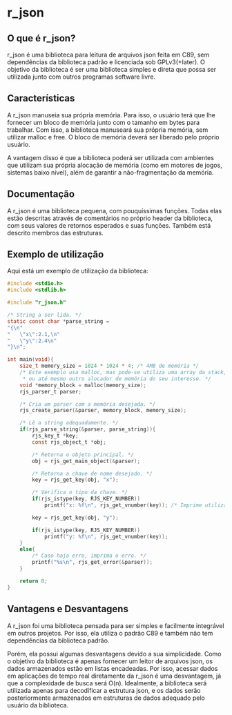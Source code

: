 # r\_json

## O que é r\_json?

r\_json é uma biblioteca para leitura de arquivos json feita em C89,
sem dependências da biblioteca padrão
e licenciada sob GPLv3(+later). O objetivo da biblioteca é ser uma biblioteca
simples e direta que possa ser utilizada junto com outros programas software
livre.

## Características

A r\_json manuseia sua própria memória. Para isso, o usuário terá que lhe fornecer
um bloco de memória junto com o tamanho em bytes para trabalhar. Com isso,
a biblioteca manuseará sua própria memória, sem utilizar malloc e free. O bloco
de memória deverá ser liberado pelo próprio usuário.

A vantagem disso é que a biblioteca poderá ser utilizada com ambientes que
utilizam sua própria alocação de memória (como em motores de jogos, sistemas
baixo nível), além de garantir a não-fragmentação da memória. 

## Documentação

A r\_json é uma biblioteca pequena, com pouquíssimas funções. Todas elas estão
descritas através de comentários no próprio header da biblioteca, com seus
valores de retornos esperados e suas funções. Também está
descrito membros das estruturas.

## Exemplo de utilização

Aqui está um exemplo de utilização da biblioteca:

```c
#include <stdio.h>
#include <stdlib.h>

#include "r_json.h"

/* String a ser lida. */
static const char *parse_string =
"{\n"
"	\"x\":2.1,\n"
"	\"y\":2.4\n"
"}\n";

int main(void){
    size_t memory_size = 1024 * 1024 * 4; /* 4MB de memória */
    /* Este exemplo usa malloc, mas pode-se utiliza uma array da stack,
     * ou até mesmo outro alocador de memória do seu interesse. */
    void *memory_block = malloc(memory_size);
    rjs_parser_t parser;

    /* Cria um parser com a memória desejada. */
    rjs_create_parser(&parser, memory_block, memory_size);

    /* Lê a string adequadamente. */
    if(rjs_parse_string(&parser, parse_string)){
        rjs_key_t *key;
        const rjs_object_t *obj;

        /* Retorna o objeto principal. */
        obj = rjs_get_main_object(&parser);

        /* Retorna a chave de nome desejado. */
        key = rjs_get_key(obj, "x");

        /* Verifica o tipo da chave. */
        if(rjs_istype(key, RJS_KEY_NUMBER))
            printf("x: %f\n", rjs_get_vnumber(key)); /* Imprime utilizando a função de retornar o valor da chave. */

        key = rjs_get_key(obj, "y");

        if(rjs_istype(key, RJS_KEY_NUMBER))
            printf("y: %f\n", rjs_get_vnumber(key));
    }
    else{
        /* Caso haja erro, imprima o erro. */
        printf("%s\n", rjs_get_error(&parser));
    }

	return 0;
}
```

## Vantagens e Desvantagens

A r\_json foi uma biblioteca pensada para ser simples e facilmente integrável
em outros projetos. Por isso, ela utiliza o padrão C89 e também não tem dependências
da biblioteca padrão.

Porém, ela possui algumas desvantagens devido a sua simplicidade. Como o objetivo
da biblioteca é apenas fornecer um leitor de arquivos json, os dados armazenados
estão em listas encadeadas. Por isso, acessar dados em aplicações de tempo real
diretamente da r\_json é uma desvantagem, já que a complexidade de busca será O(n).
Idealmente, a biblioteca será utilizada apenas para decodificar a estrutura json,
e os dados serão posteriormente armazenados em estruturas de dados adequado pelo
usuário da biblioteca.
